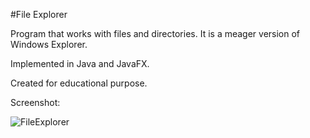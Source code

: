 #File Explorer

Program that works with files and directories. It is a meager version of Windows Explorer.

Implemented in Java and JavaFX.

Created for educational purpose.


Screenshot:

![FileExplorer](https://user-images.githubusercontent.com/24356805/163540171-97a8bdd8-cfc8-4b17-b6a2-eb5d4b2a8904.jpg)
